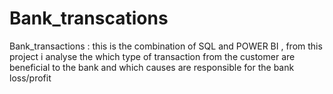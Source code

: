 # Bank_transcations
Bank_transactions : this is the combination of SQL and POWER BI , from this project  i analyse the which  type of transaction from the customer are beneficial to the bank and which causes are responsible for the bank loss/profit
